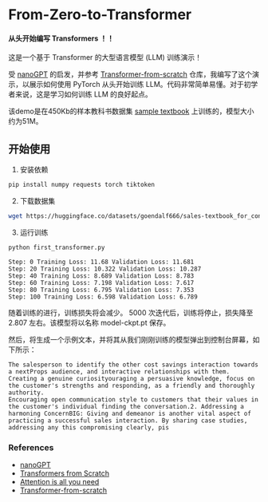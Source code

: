 # From-Zero-to-Transformer

#### 从头开始编写 Transformers ！！

这是一个基于 Transformer 的大型语言模型 (LLM) 训练演示！

受 [nanoGPT](https://github.com/karpathy/nanoGPT) 的启发，并参考 [Transformer-from-scratch](https://github.com/waylandzhang/Transformer-from-scratch.git) 仓库，我编写了这个演示，以展示如何使用 PyTorch 从头开始​​训练 LLM。代码非常简单易懂。对于初学者来说，这是学习如何训练 LLM 的良好起点。

该demo是在450Kb的样本教科书数据集 [sample textbook](https://huggingface.co/datasets/goendalf666/sales-textbook_for_convincing_and_selling/raw/main/sales_textbook.txt) 上训练的，模型大小约为51M。


## 开始使用

1. 安装依赖

```bash
pip install numpy requests torch tiktoken
```

2. 下载数据集

```bash
wget https://huggingface.co/datasets/goendalf666/sales-textbook_for_convincing_and_selling/raw/main/sales_textbook.txt -O data/sales_textbook.txt
```

3. 运行训练

```bash
python first_transformer.py
```

``` 
Step: 0 Training Loss: 11.68 Validation Loss: 11.681
Step: 20 Training Loss: 10.322 Validation Loss: 10.287
Step: 40 Training Loss: 8.689 Validation Loss: 8.783
Step: 60 Training Loss: 7.198 Validation Loss: 7.617
Step: 80 Training Loss: 6.795 Validation Loss: 7.353
Step: 100 Training Loss: 6.598 Validation Loss: 6.789
``` 

随着训练的进行，训练损失将会减少。 5000 次迭代后，训练将停止，损失降至 2.807 左右。该模型将以名称 model-ckpt.pt 保存。

然后，将生成一个示例文本，并将其从我们刚刚训练的模型弹出到控制台屏幕，如下所示：
```text
The salesperson to identify the other cost savings interaction towards a nextProps audience, and interactive relationships with them. Creating a genuine curiosityouraging a persuasive knowledge, focus on the customer's strengths and responding, as a friendly and thoroughly authority. 
Encouraging open communication style to customers that their values in the customer's individual finding the conversation.2. Addressing a harmoning ConcernBIG: Giving and demeanor is another vital aspect of practicing a successful sales interaction. By sharing case studies, addressing any this compromising clearly, pis
```


### References
- [nanoGPT](https://github.com/karpathy/nanoGPT) 
- [Transformers from Scratch](https://blog.matdmiller.com/posts/2023-06-10_transformers/notebook.html)
- [Attention is all you need](https://arxiv.org/abs/1706.03762) 
- [Transformer-from-scratch](https://github.com/waylandzhang/Transformer-from-scratch.git) 